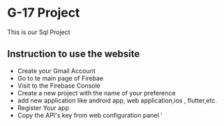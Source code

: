 # G-17 Project

This is our Sql Project
<h2>Instruction to use the website</h2>
<ul>

   <li>Create your Gmail Account  </li> 

   <li>Go to te main page of Firebae </li>

   <li>Visit to the Firebase Console </li>
    
   <li>Create a new project with the name of your preference </li> 

   <li>add new application like android app, web application,ios , flutter,etc.</li>

   <li>Register Your app</li>
   
   <li>Copy the API's key from web configuration panel '<script>' tag</li>

   <li>replace the code of the file 'firebaseConfig.js' in the path 'js/firebaseConfig.js' for the copied code previously 
    (this code containes the specific configuration for your project) </li>

   <li>go to the authentication features and enable authentication by email and password </li>

   <li>go to the database feature and choose the Realtime database </li>

   <li>configure your own security rules for your database in the 'rules' tab </li>
   
   </ul>


<h2>Features of my app</h2>

 <ul>
   <li>Easy way to fetch the product</li> 

   <li>Authentication with email and password</li> 

   <li>shows and filter the products by category </li>

   <li>Shows the specification of each product (their price, description, etc) </li>
 
   
   </ul>

<h2>In Development</h2>
 <ul>

   <li> Details with payments procedures </li>

   <li> user experience interacting with the interface </li> 

   <li> agilize read requests to the database </li>

   <li> Admin mode, publish and customize the products </li>

   <li> nested comments for reply comments made by other users  </li>

   <li> implementation of Js frameworks that allow reduce the amount of code (React, Angular, Polymer) </li>

   <li> add different authentication providers (Google, Facebook, GitHub) </li>

   <li> add Captcha when the user inserts an invalid password multiple times </li>

   </ul>
   
